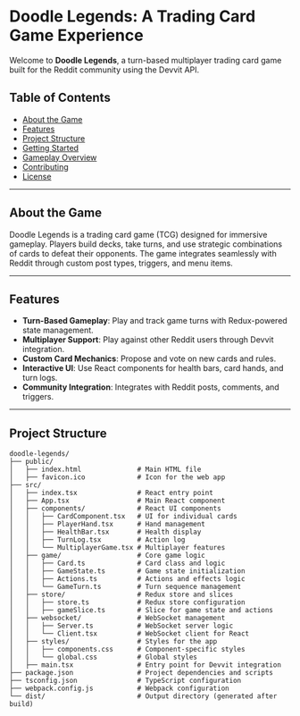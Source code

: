 # Doodle Legends: A Trading Card Game Experience

Welcome to **Doodle Legends**, a turn-based multiplayer trading card game built for the Reddit community using the Devvit API.

## Table of Contents

- [About the Game](#about-the-game)
- [Features](#features)
- [Project Structure](#project-structure)
- [Getting Started](#getting-started)
- [Gameplay Overview](#gameplay-overview)
- [Contributing](#contributing)
- [License](#license)

---

## About the Game

Doodle Legends is a trading card game (TCG) designed for immersive gameplay. Players build decks, take turns, and use strategic combinations of cards to defeat their opponents. The game integrates seamlessly with Reddit through custom post types, triggers, and menu items.

---

## Features

- **Turn-Based Gameplay**: Play and track game turns with Redux-powered state management.
- **Multiplayer Support**: Play against other Reddit users through Devvit integration.
- **Custom Card Mechanics**: Propose and vote on new cards and rules.
- **Interactive UI**: Use React components for health bars, card hands, and turn logs.
- **Community Integration**: Integrates with Reddit posts, comments, and triggers.

---

## Project Structure

```plaintext
doodle-legends/
├── public/
│   ├── index.html              # Main HTML file
│   ├── favicon.ico             # Icon for the web app
├── src/
│   ├── index.tsx               # React entry point
│   ├── App.tsx                 # Main React component
│   ├── components/             # React UI components
│   │   ├── CardComponent.tsx   # UI for individual cards
│   │   ├── PlayerHand.tsx      # Hand management
│   │   ├── HealthBar.tsx       # Health display
│   │   ├── TurnLog.tsx         # Action log
│   │   └── MultiplayerGame.tsx # Multiplayer features
│   ├── game/                   # Core game logic
│   │   ├── Card.ts             # Card class and logic
│   │   ├── GameState.ts        # Game state initialization
│   │   ├── Actions.ts          # Actions and effects logic
│   │   └── GameTurn.ts         # Turn sequence management
│   ├── store/                  # Redux store and slices
│   │   ├── store.ts            # Redux store configuration
│   │   ├── gameSlice.ts        # Slice for game state and actions
│   ├── websocket/              # WebSocket management
│   │   ├── Server.ts           # WebSocket server logic
│   │   └── Client.tsx          # WebSocket client for React
│   ├── styles/                 # Styles for the app
│   │   ├── components.css      # Component-specific styles
│   │   └── global.css          # Global styles
│   ├── main.tsx                # Entry point for Devvit integration
├── package.json                # Project dependencies and scripts
├── tsconfig.json               # TypeScript configuration
├── webpack.config.js           # Webpack configuration
└── dist/                       # Output directory (generated after build)
```